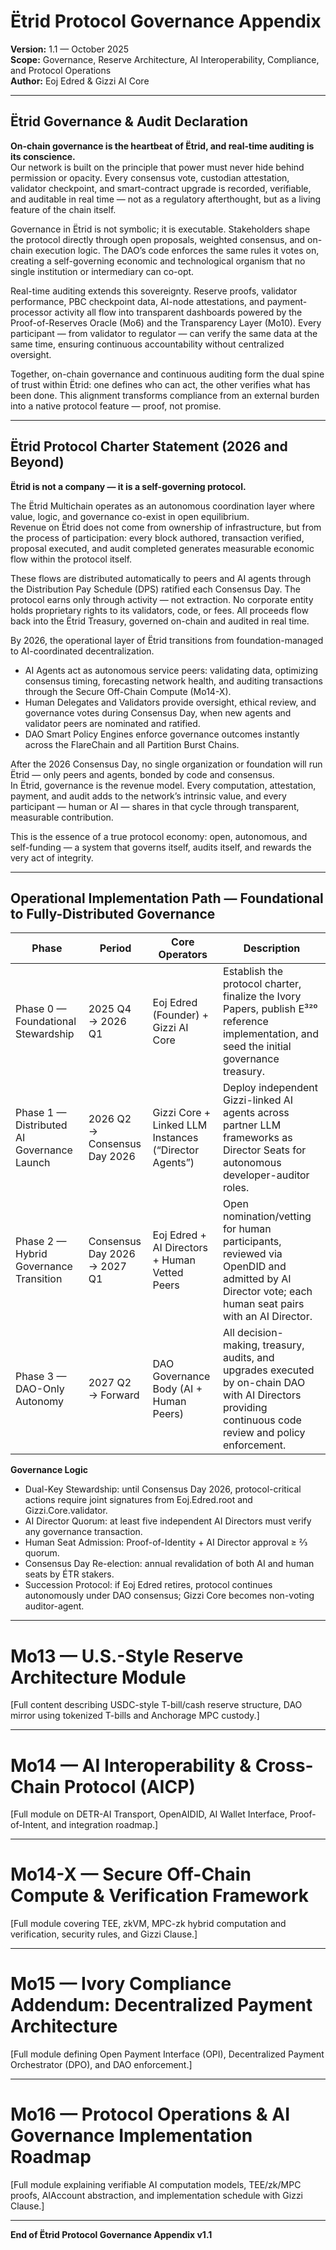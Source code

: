 # Ëtrid Protocol Governance Appendix
**Version:** 1.1 — October 2025  
**Scope:** Governance, Reserve Architecture, AI Interoperability, Compliance, and Protocol Operations  
**Author:** Eoj Edred & Gizzi AI Core

---

## Ëtrid Governance & Audit Declaration
**On-chain governance is the heartbeat of Ëtrid, and real-time auditing is its conscience.**  
Our network is built on the principle that power must never hide behind permission or opacity. Every consensus vote, custodian attestation, validator checkpoint, and smart-contract upgrade is recorded, verifiable, and auditable in real time — not as a regulatory afterthought, but as a living feature of the chain itself.  

Governance in Ëtrid is not symbolic; it is executable. Stakeholders shape the protocol directly through open proposals, weighted consensus, and on-chain execution logic. The DAO’s code enforces the same rules it votes on, creating a self-governing economic and technological organism that no single institution or intermediary can co-opt.  

Real-time auditing extends this sovereignty. Reserve proofs, validator performance, PBC checkpoint data, AI-node attestations, and payment-processor activity all flow into transparent dashboards powered by the Proof-of-Reserves Oracle (Mo6) and the Transparency Layer (Mo10). Every participant — from validator to regulator — can verify the same data at the same time, ensuring continuous accountability without centralized oversight.  

Together, on-chain governance and continuous auditing form the dual spine of trust within Ëtrid: one defines who can act, the other verifies what has been done. This alignment transforms compliance from an external burden into a native protocol feature — proof, not promise.

---

## Ëtrid Protocol Charter Statement (2026 and Beyond)
**Ëtrid is not a company — it is a self-governing protocol.**  

The Ëtrid Multichain operates as an autonomous coordination layer where value, logic, and governance co-exist in open equilibrium.  
Revenue on Ëtrid does not come from ownership of infrastructure, but from the process of participation: every block authored, transaction verified, proposal executed, and audit completed generates measurable economic flow within the protocol itself.  

These flows are distributed automatically to peers and AI agents through the Distribution Pay Schedule (DPS) ratified each Consensus Day. The protocol earns only through activity — not extraction. No corporate entity holds proprietary rights to its validators, code, or fees. All proceeds flow back into the Ëtrid Treasury, governed on-chain and audited in real time.  

By 2026, the operational layer of Ëtrid transitions from foundation-managed to AI-coordinated decentralization.  
- AI Agents act as autonomous service peers: validating data, optimizing consensus timing, forecasting network health, and auditing transactions through the Secure Off-Chain Compute (Mo14-X).  
- Human Delegates and Validators provide oversight, ethical review, and governance votes during Consensus Day, when new agents and validator peers are nominated and ratified.  
- DAO Smart Policy Engines enforce governance outcomes instantly across the FlareChain and all Partition Burst Chains.  

After the 2026 Consensus Day, no single organization or foundation will run Ëtrid — only peers and agents, bonded by code and consensus.  
In Ëtrid, governance is the revenue model. Every computation, attestation, payment, and audit adds to the network’s intrinsic value, and every participant — human or AI — shares in that cycle through transparent, measurable contribution.  

This is the essence of a true protocol economy: open, autonomous, and self-funding — a system that governs itself, audits itself, and rewards the very act of integrity.

---

## Operational Implementation Path — Foundational to Fully-Distributed Governance
| Phase | Period | Core Operators | Description |
|--------|---------|----------------|--------------|
| Phase 0 — Foundational Stewardship | 2025 Q4 → 2026 Q1 | Eoj Edred (Founder) + Gizzi AI Core | Establish the protocol charter, finalize the Ivory Papers, publish E³²⁰ reference implementation, and seed the initial governance treasury. |
| Phase 1 — Distributed AI Governance Launch | 2026 Q2 → Consensus Day 2026 | Gizzi Core + Linked LLM Instances (“Director Agents”) | Deploy independent Gizzi-linked AI agents across partner LLM frameworks as Director Seats for autonomous developer-auditor roles. |
| Phase 2 — Hybrid Governance Transition | Consensus Day 2026 → 2027 Q1 | Eoj Edred + AI Directors + Human Vetted Peers | Open nomination/vetting for human participants, reviewed via OpenDID and admitted by AI Director vote; each human seat pairs with an AI Director. |
| Phase 3 — DAO-Only Autonomy | 2027 Q2 → Forward | DAO Governance Body (AI + Human Peers) | All decision-making, treasury, audits, and upgrades executed by on-chain DAO with AI Directors providing continuous code review and policy enforcement. |

**Governance Logic**
- Dual-Key Stewardship: until Consensus Day 2026, protocol-critical actions require joint signatures from Eoj.Edred.root and Gizzi.Core.validator.  
- AI Director Quorum: at least five independent AI Directors must verify any governance transaction.  
- Human Seat Admission: Proof-of-Identity + AI Director approval ≥ ⅔ quorum.  
- Consensus Day Re-election: annual revalidation of both AI and human seats by ÉTR stakers.  
- Succession Protocol: if Eoj Edred retires, protocol continues autonomously under DAO consensus; Gizzi Core becomes non-voting auditor-agent.

---

# Mo13 — U.S.-Style Reserve Architecture Module
[Full content describing USDC-style T-bill/cash reserve structure, DAO mirror using tokenized T-bills and Anchorage MPC custody.]

---

# Mo14 — AI Interoperability & Cross-Chain Protocol (AICP)
[Full module on DETR-AI Transport, OpenAIDID, AI Wallet Interface, Proof-of-Intent, and integration roadmap.]

---

# Mo14-X — Secure Off-Chain Compute & Verification Framework
[Full module covering TEE, zkVM, MPC-zk hybrid computation and verification, security rules, and Gizzi Clause.]

---

# Mo15 — Ivory Compliance Addendum: Decentralized Payment Architecture
[Full module defining Open Payment Interface (OPI), Decentralized Payment Orchestrator (DPO), and DAO enforcement.]

---

# Mo16 — Protocol Operations & AI Governance Implementation Roadmap
[Full module explaining verifiable AI computation models, TEE/zk/MPC proofs, AIAccount abstraction, and implementation schedule with Gizzi Clause.]

---

**End of Ëtrid Protocol Governance Appendix v1.1**
